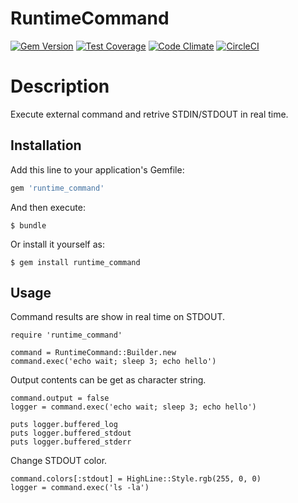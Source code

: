 # RuntimeCommand

[![Gem Version](https://badge.fury.io/rb/runtime_command.svg)](https://badge.fury.io/rb/runtime_command)
[![Test Coverage](https://codeclimate.com/github/naomichi-y/runtime_command/badges/coverage.svg)](https://codeclimate.com/github/naomichi-y/runtime_command/coverage)
[![Code Climate](https://codeclimate.com/github/naomichi-y/runtime_command/badges/gpa.svg)](https://codeclimate.com/github/naomichi-y/runtime_command)
[![CircleCI](https://circleci.com/gh/naomichi-y/runtime_command/tree/master.svg?style=svg)](https://circleci.com/gh/naomichi-y/runtime_command/tree/master)

# Description

Execute external command and retrive STDIN/STDOUT in real time.

## Installation

Add this line to your application's Gemfile:

```ruby
gem 'runtime_command'
```

And then execute:

```
$ bundle
```

Or install it yourself as:

```
$ gem install runtime_command
```

## Usage

Command results are show in real time on STDOUT.

```
require 'runtime_command'

command = RuntimeCommand::Builder.new
command.exec('echo wait; sleep 3; echo hello')
```

Output contents can be get as character string.

```
command.output = false
logger = command.exec('echo wait; sleep 3; echo hello')

puts logger.buffered_log
puts logger.buffered_stdout
puts logger.buffered_stderr
```

Change STDOUT color.

```
command.colors[:stdout] = HighLine::Style.rgb(255, 0, 0)
logger = command.exec('ls -la')
```

